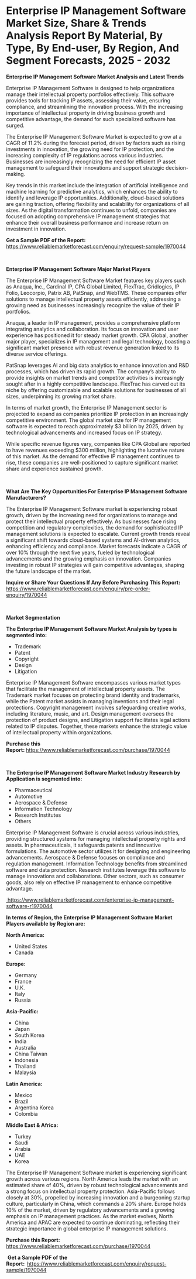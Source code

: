 <p><h1>Enterprise IP Management Software Market Size, Share & Trends Analysis Report By Material, By Type, By End-user, By Region, And Segment Forecasts, 2025 - 2032</h1></p><p><strong>Enterprise IP Management Software Market Analysis and Latest Trends</strong></p>
<p><p>Enterprise IP Management Software is designed to help organizations manage their intellectual property portfolios effectively. This software provides tools for tracking IP assets, assessing their value, ensuring compliance, and streamlining the innovation process. With the increasing importance of intellectual property in driving business growth and competitive advantage, the demand for such specialized software has surged.</p><p>The Enterprise IP Management Software Market is expected to grow at a CAGR of 11.2% during the forecast period, driven by factors such as rising investments in innovation, the growing need for IP protection, and the increasing complexity of IP regulations across various industries. Businesses are increasingly recognizing the need for efficient IP asset management to safeguard their innovations and support strategic decision-making. </p><p>Key trends in this market include the integration of artificial intelligence and machine learning for predictive analytics, which enhances the ability to identify and leverage IP opportunities. Additionally, cloud-based solutions are gaining traction, offering flexibility and scalability for organizations of all sizes. As the digital transformation continues to unfold, companies are focused on adopting comprehensive IP management strategies that enhance their overall business performance and increase return on investment in innovation.</p></p>
<p><strong>Get a Sample PDF of the Report:&nbsp;</strong> <a href="https://www.reliablemarketforecast.com/enquiry/request-sample/1970044?utm_campaign=3013&utm_medium=2&utm_source=Github&utm_content=ia&utm_term=19042025&utm_id=enterprise-ip-management-software">https://www.reliablemarketforecast.com/enquiry/request-sample/1970044</a></p>
<p>&nbsp;</p>
<p><strong>Enterprise IP Management Software Major Market Players</strong></p>
<p><p>The Enterprise IP Management Software Market features key players such as Anaqua, Inc., Cardinal IP, CPA Global Limited, FlexTrac, Gridlogics, IP Folio, Leocorpio, Patrix AB, PatSnap, and WebTMS. These companies offer solutions to manage intellectual property assets efficiently, addressing a growing need as businesses increasingly recognize the value of their IP portfolios.</p><p>Anaqua, a leader in IP management, provides a comprehensive platform integrating analytics and collaboration. Its focus on innovation and user experience has positioned it for steady market growth. CPA Global, another major player, specializes in IP management and legal technology, boasting a significant market presence with robust revenue generation linked to its diverse service offerings.</p><p>PatSnap leverages AI and big data analytics to enhance innovation and R&D processes, which has driven its rapid growth. The company’s ability to provide insights on market trends and competitor activities is increasingly sought after in a highly competitive landscape. FlexTrac has carved out its niche by offering customizable and scalable solutions for businesses of all sizes, underpinning its growing market share.</p><p>In terms of market growth, the Enterprise IP Management sector is projected to expand as companies prioritize IP protection in an increasingly competitive environment. The global market size for IP management software is expected to reach approximately $3 billion by 2025, driven by technological advancements and increased focus on IP strategy.</p><p>While specific revenue figures vary, companies like CPA Global are reported to have revenues exceeding $300 million, highlighting the lucrative nature of this market. As the demand for effective IP management continues to rise, these companies are well-positioned to capture significant market share and experience sustained growth.</p></p>
<p>&nbsp;</p>
<p><strong>What Are The Key Opportunities For Enterprise IP Management Software Manufacturers?</strong></p>
<p><p>The Enterprise IP Management Software market is experiencing robust growth, driven by the increasing need for organizations to manage and protect their intellectual property effectively. As businesses face rising competition and regulatory complexities, the demand for sophisticated IP management solutions is expected to escalate. Current growth trends reveal a significant shift towards cloud-based systems and AI-driven analytics, enhancing efficiency and compliance. Market forecasts indicate a CAGR of over 10% through the next five years, fueled by technological advancements and the growing emphasis on innovation. Companies investing in robust IP strategies will gain competitive advantages, shaping the future landscape of the market.</p></p>
<p><strong>Inquire or Share Your Questions If Any Before Purchasing This Report:</strong> <a href="https://www.reliablemarketforecast.com/enquiry/pre-order-enquiry/1970044?utm_campaign=3013&utm_medium=2&utm_source=Github&utm_content=ia&utm_term=19042025&utm_id=enterprise-ip-management-software">https://www.reliablemarketforecast.com/enquiry/pre-order-enquiry/1970044</a></p>
<p>&nbsp;</p>
<p><strong>Market Segmentation</strong></p>
<p><strong>The Enterprise IP Management Software Market Analysis by types is segmented into:</strong></p>
<p><ul><li>Trademark</li><li>Patent</li><li>Copyright</li><li>Design</li><li>Litigation</li></ul></p>
<p><p>Enterprise IP Management Software encompasses various market types that facilitate the management of intellectual property assets. The Trademark market focuses on protecting brand identity and trademarks, while the Patent market assists in managing inventions and their legal protections. Copyright management involves safeguarding creative works, including literature, music, and art. Design management oversees the protection of product designs, and Litigation support facilitates legal actions related to IP disputes. Together, these markets enhance the strategic value of intellectual property within organizations.</p></p>
<p><strong>Purchase this Report:&nbsp;</strong><a href="https://www.reliablemarketforecast.com/purchase/1970044?utm_campaign=3013&utm_medium=2&utm_source=Github&utm_content=ia&utm_term=19042025&utm_id=enterprise-ip-management-software">https://www.reliablemarketforecast.com/purchase/1970044</a></p>
<p>&nbsp;</p>
<p><strong>The Enterprise IP Management Software Market Industry Research by Application is segmented into:</strong></p>
<p><ul><li>Pharmaceutical</li><li>Automotive</li><li>Aerospace & Defense</li><li>Information Technology</li><li>Research Institutes</li><li>Others</li></ul></p>
<p><p>Enterprise IP Management Software is crucial across various industries, providing structured systems for managing intellectual property rights and assets. In pharmaceuticals, it safeguards patents and innovative formulations. The automotive sector utilizes it for designing and engineering advancements. Aerospace & Defense focuses on compliance and regulation management. Information Technology benefits from streamlined software and data protection. Research institutes leverage this software to manage innovations and collaborations. Other sectors, such as consumer goods, also rely on effective IP management to enhance competitive advantage.</p></p>
<p><a href="https://www.reliablemarketforecast.com/enterprise-ip-management-software-r1970044?utm_campaign=3013&utm_medium=2&utm_source=Github&utm_content=ia&utm_term=19042025&utm_id=enterprise-ip-management-software">&nbsp;https://www.reliablemarketforecast.com/enterprise-ip-management-software-r1970044</a></p>
<p><strong>In terms of Region, the Enterprise IP Management Software Market Players available by Region are:</strong></p>
<p>
    <p> <strong> North America: </strong>
        <ul>
            <li>United States</li>
            <li>Canada</li>
        </ul>
        </p> 
    <p> <strong> Europe: </strong>
        <ul>
            <li>Germany</li>
            <li>France</li>
            <li>U.K.</li>
            <li>Italy</li>
            <li>Russia</li>
        </ul>
        </p> 
    <p> <strong> Asia-Pacific: </strong>
        <ul>
            <li>China</li>
            <li>Japan</li>
            <li>South Korea</li>
            <li>India</li>
            <li>Australia</li>
            <li>China Taiwan</li>
            <li>Indonesia</li>
            <li>Thailand</li>
            <li>Malaysia</li>
        </ul>
        </p> 
    <p> <strong> Latin America: </strong>
        <ul>
            <li>Mexico</li>
            <li>Brazil</li>
            <li>Argentina Korea</li>
            <li>Colombia</li>
        </ul>
        </p> 
    <p> <strong> Middle East & Africa: </strong>
        <ul>
            <li>Turkey</li>
            <li>Saudi</li>
            <li>Arabia</li>
            <li>UAE</li>
            <li>Korea</li>
        </ul>
    </p>
    </p>
<p><p>The Enterprise IP Management Software market is experiencing significant growth across various regions. North America leads the market with an estimated share of 40%, driven by robust technological advancements and a strong focus on intellectual property protection. Asia-Pacific follows closely at 30%, propelled by increasing innovation and a burgeoning startup culture, particularly in China, which commands a 20% share. Europe holds 10% of the market, driven by regulatory advancements and a growing emphasis on IP management practices. As the market evolves, North America and APAC are expected to continue dominating, reflecting their strategic importance in global enterprise IP management solutions.</p></p>
<p><strong>Purchase this Report: </strong><a href="https://www.reliablemarketforecast.com/purchase/1970044?utm_campaign=3013&utm_medium=2&utm_source=Github&utm_content=ia&utm_term=19042025&utm_id=enterprise-ip-management-software">https://www.reliablemarketforecast.com/purchase/1970044</a></p>
<p>&nbsp;<strong>Get a Sample PDF of the Report:&nbsp;&nbsp;</strong><a href="https://www.reliablemarketforecast.com/enquiry/request-sample/1970044?utm_campaign=3013&utm_medium=2&utm_source=Github&utm_content=ia&utm_term=19042025&utm_id=enterprise-ip-management-software">https://www.reliablemarketforecast.com/enquiry/request-sample/1970044</a></p>
<p><strong></strong></p>
<p><p></p><p></p><p></p></p>